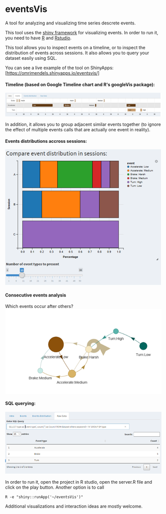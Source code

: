 # eventsVis
A tool for analyzing and visualizing time series descrete events.

This tool uses the [shiny framework](https://shiny.rstudio.com/) for visualizing events.
In order to run it, you need to have [R](https://mran.microsoft.com/download) and [Rstudio](https://www.rstudio.com/products/rstudio/download/).

This tool allows you to inspect events on a timeline, or to inspect the distribution of events across sessions.
It also allows you to query your dataset easily using SQL.

You can see a live example of the tool on ShinyApps:
[https://omrimendels.shinyapps.io/eventsvis/]




#### Timeline (based on Google Timeline chart and R's googleVis package):
![Timeline](https://github.com/omri374/eventsVis/raw/master/img/timeline.png)

In addition, it allows you to group adjacent similar events together (to ignore the effect of multiple events calls that are actually one event in reality).


#### Events distributions accross sessions:
![Distributions](https://github.com/omri374/eventsVis/raw/master/img/distributions.png)

#### Consecutive events analysis
Which events occur after others?
![Consecutive](https://github.com/omri374/eventsVis/raw/master/img/consecutive.png)


#### SQL querying: 
![SQL](https://github.com/omri374/eventsVis/raw/master/img/sql.png)


In order to run it, open the project in R studio, open the server.R file and click on the play button. Another option is to call 


    R -e "shiny::runApp('~/eventsVis')"


Additional visualizations and interaction ideas are mostly welcome.
